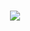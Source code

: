 #
<h1 align="center">
    <img src="https://img.shields.io/badge/suspended-ffa54f?style=for-the-badge&logoColor=white" />
</h1>
